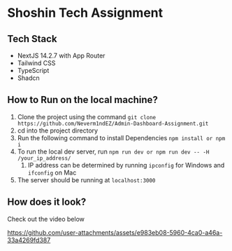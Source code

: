 # Shoshin Tech Assignment

## Tech Stack
- NextJS 14.2.7 with App Router
- Tailwind CSS
- TypeScript
- Shadcn

## How to Run on the local machine?
1. Clone the project using the command `git clone https://github.com/Neverm1ndEZ/Admin-Dashboard-Assignment.git`
2. cd into the project directory
3. Run the following command to install Dependencies `npm install or npm i`
4. To run the local dev server, run `npm run dev or npm run dev -- -H /your_ip_address/`
   1. IP address can be determined by running `ipconfig` for Windows and `ifconfig` on Mac
5. The server should be running at `localhost:3000`

## How does it look?

Check out the video below

https://github.com/user-attachments/assets/e983eb08-5960-4ca0-a46a-33a4269fd387

